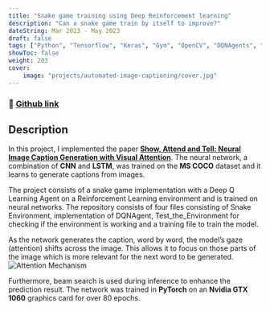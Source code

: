 ```yaml
---
title: "Snake game training using Deep Reinforcement learning"
description: "Can a snake game train by itself to improve?"
dateString: Mar 2023 - May 2023
draft: false
tags: ["Python", "Tensorflow", "Keras", "Gym", "OpenCV", "DQNAgents", "AI"]
showToc: false
weight: 203
cover:
    image: "projects/automated-image-captioning/cover.jpg"
--- 
```

### 🔗 [Github link](https://github.com/fam33/Final-Project-INFO-550/tree/main)

## Description
In this project, I implemented the paper **[Show, Attend and Tell: Neural Image Caption Generation with Visual Attention](https://arxiv.org/abs/1502.03044)**. The neural network, a combination of **CNN** and **LSTM**, was trained on the **MS COCO** dataset and it learns to generate captions from images.

The project consists of a snake game implementation with a Deep Q Learning Agent on a Reinforcement Learning environment and is trained on neural networks. The repository consists of four files consisting of Snake Environment, implementation of DQNAgent, Test_the_Environment for checking if the environment is working and a training file to train the model.

As the network generates the caption, word by word, the model’s gaze (attention) shifts across the image. This allows it to focus on those parts of the image which is more relevant for the next word to be generated. 
![Attention Mechanism](/projects/automated-image-captioning/img1.jpg)

Furthermore, beam search is used during inference to enhance the prediction result. The network was trained in **PyTorch** on an **Nvidia GTX 1060** graphics card for over 80 epochs.